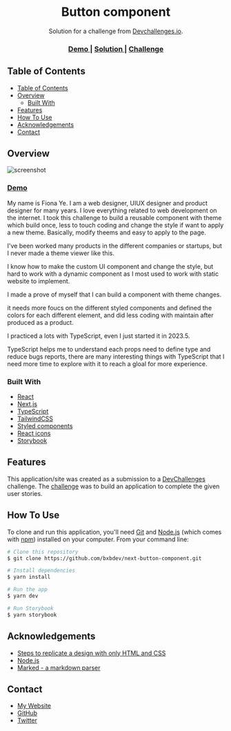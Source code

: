 <!-- Please update value in the {}  -->

<h1 align="center">Button component</h1>

<div align="center">
   Solution for a challenge from  <a href="http://devchallenges.io" target="_blank">Devchallenges.io</a>.
</div>

<div align="center">
  <h3>
    <a href="https://next-button-component-phi.vercel.app/">
      Demo
    </a>
    <span> | </span>
    <a href="https://devchallenges.io/solutions/fiR2BSkuF9Y35UZopqyG">
      Solution
    </a>
    <span> | </span>
    <a href="https://devchallenges.io/challenges/TSqutYM4c5WtluM7QzGp">
      Challenge
    </a>
  </h3>
</div>

<!-- TABLE OF CONTENTS -->

## Table of Contents

- [Table of Contents](#table-of-contents)
- [Overview](#overview)
  - [Built With](#built-with)
- [Features](#features)
- [How To Use](#how-to-use)
- [Acknowledgements](#acknowledgements)
- [Contact](#contact)

<!-- OVERVIEW -->

## Overview

![screenshot](https://github.com/bxbdev/next-button-component/assets/92566311/077d5bdc-784c-4514-8fa6-3ff8b351c04e)

### [Demo](https://next-button-component-phi.vercel.app/)

My name is Fiona Ye. I am a web designer, UIUX designer and product designer for many years. I love everything related to web development on the internet. I took this challenge to build a reusable component with theme which build once, less to touch coding and change the style if want to apply a new theme. Basically, modify theems and easy to apply to the page.

I've been worked many products in the different companies or startups, but I never made a theme viewer like this.

I know how to make the custom UI component and change the style, but hard to work with a dynamic component as I most used to work with static website to implement.

I made a prove of myself that I can build a component with theme changes.

it needs more foucs on the different styled components and defined the colors for each different element, and did less coding with maintain after produced as a product.

I practiced a lots with TypeScript, even I just started it in 2023.5.

TypeScript helps me to understand each props need to define type and reduce bugs reports, there are many interesting things with TypeScript that I need more time to explore with it to reach a gloal for more experience.

### Built With

- [React](https://reactjs.org/)
- [Next.js](https://nextjs.org/)
- [TypeScript](https://www.typescriptlang.org/)
- [TailwindCSS](https://tailwindcss.com/)
- [Styled components](https://styled-components.com/)
- [React icons](https://react-icons.github.io/react-icons/)
- [Storybook](https://storybook.js.org/)

## Features

<!-- List the features of your application or follow the template. Don't share the figma file here :) -->

This application/site was created as a submission to a [DevChallenges](https://devchallenges.io/challenges) challenge. The [challenge](https://devchallenges.io/challenges/TSqutYM4c5WtluM7QzGp) was to build an application to complete the given user stories.

## How To Use

<!-- Example:  -->

To clone and run this application, you'll need [Git](https://git-scm.com) and [Node.js](https://nodejs.org/en/download/) (which comes with [npm](http://npmjs.com)) installed on your computer. From your command line:

```bash
# Clone this repository
$ git clone https://github.com/bxbdev/next-button-component.git

# Install dependencies
$ yarn install

# Run the app
$ yarn dev

# Run Storybook
$ yarn storybook
```

## Acknowledgements

<!-- This section should list any articles or add-ons/plugins that helps you to complete the project. This is optional but it will help you in the future. For exmpale -->

- [Steps to replicate a design with only HTML and CSS](https://devchallenges-blogs.web.app/how-to-replicate-design/)
- [Node.js](https://nodejs.org/)
- [Marked - a markdown parser](https://github.com/chjj/marked)

## Contact

- [My Website](https://bxbdev.seekdecor.com/)
- [GitHub](https://github.com/bxbdev)
- [Twitter](https://twitter.com/bxb_fiona)
